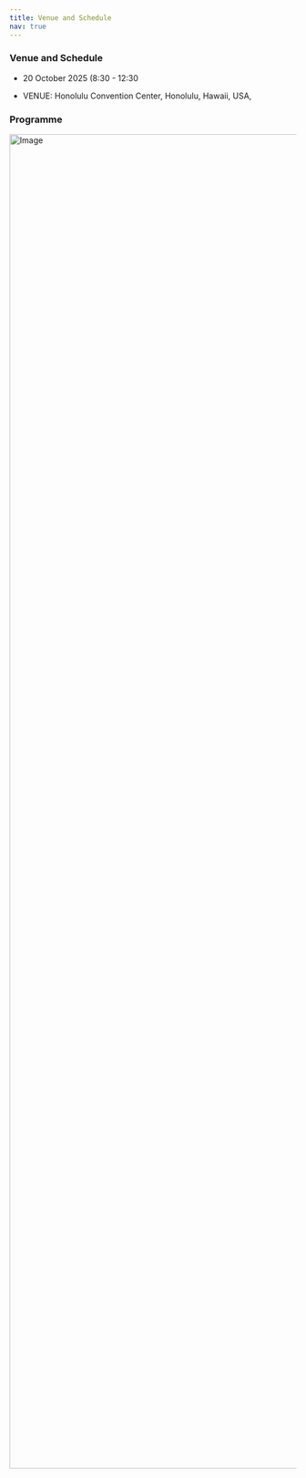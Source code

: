 ```yaml
---
title: Venue and Schedule
nav: true
---
```

### Venue and Schedule

* 20 October 2025 (8:30 - 12:30 

* VENUE: Honolulu Convention Center, Honolulu, Hawaii, USA, 

### Programme

<img width="4950" height="2343" alt="Image" src="https://github.com/user-attachments/assets/dfc4b8cc-f3d2-49e4-8c63-d51ad93ead2b" />
